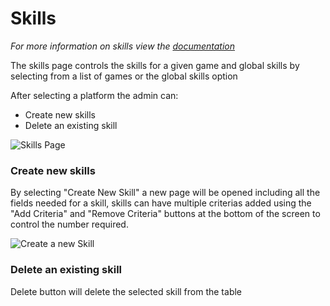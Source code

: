 # Skills
*For more information on skills view the <a href="../skill.md">documentation</a>*

The skills page controls the skills for a given game and global skills by selecting from a list of games or the global skills option

After selecting a platform the admin can:
* Create new skills 
* Delete an existing skill

![Skills Page](../../images/features/admin/SkillsList.png)

### Create new skills 
By selecting "Create New Skill" a new page will be opened including all the fields needed for a skill, skills can have multiple criterias added using the "Add Criteria" and "Remove Criteria" buttons at the bottom of the screen to control the number required.

![Create a new Skill](../../images/features/admin/SkillsCreate.png)

### Delete an existing skill
Delete button will delete the selected skill from the table